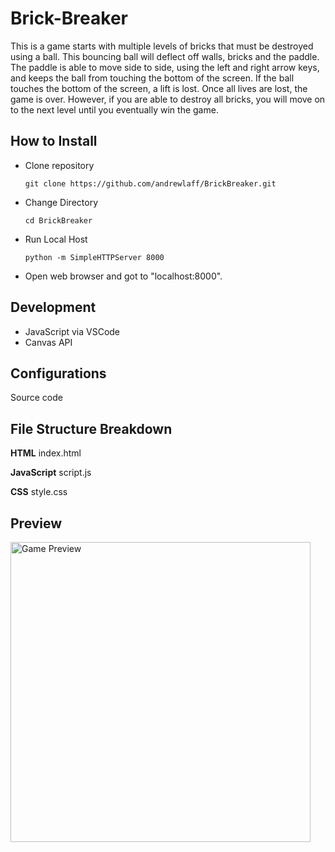 # Brick-Breaker
This is a game starts with multiple levels of bricks that must be destroyed using a ball.  This bouncing ball will deflect off walls, bricks and the paddle.  The paddle is able to move side to side, using the left and right arrow keys, and keeps the ball from touching the bottom of the screen.  If the ball touches the bottom of the screen, a lift is lost.  Once all lives are lost, the game is over.  However, if you are able to destroy all bricks, you will move on to the next level until you eventually win the game.


## How to Install

* Clone repository

    ```git clone https://github.com/andrewlaff/BrickBreaker.git```
    
* Change Directory

    ```cd BrickBreaker```
    
* Run Local Host

    ```python -m SimpleHTTPServer 8000```
    
* Open web browser and got to "localhost:8000".
    

## Development
* JavaScript via VSCode
* Canvas API


## Configurations 
Source code 


## File Structure Breakdown
**HTML**
index.html

**JavaScript**
script.js

**CSS**
style.css

## Preview

<img width="480" alt="Game Preview" src="https://user-images.githubusercontent.com/20544826/130154621-b0429737-7293-457a-89b6-dc8e080a38e9.png">


